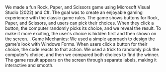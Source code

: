 We made a fun Rock, Paper, and Scissors game using Microsoft Visual Studio (2022) and C#. The goal was to create an enjoyable gaming experience with the classic game rules. The game shows buttons for Rock, Paper, and Scissors, and users can pick their choices. When they click a button, the computer randomly picks its choice, and we reveal the result. To make it more exciting, the user's choice is hidden first and then shown on the screen.
.  Game Mechanics: We used a simple approach to design the game's look with Windows Forms. When users click a button for their choice, the code reacts to that action. We used a trick to randomly pick the computer's choice, and then we compared both choices to find the winner. The game result appears on the screen through separate labels, making it interactive and smooth.  
